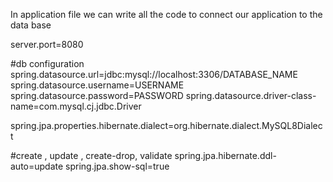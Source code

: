 In application file we can write all the code to connect our application to the data base

server.port=8080

#db configuration
spring.datasource.url=jdbc:mysql://localhost:3306/DATABASE_NAME
spring.datasource.username=USERNAME
spring.datasource.password=PASSWORD
spring.datasource.driver-class-name=com.mysql.cj.jdbc.Driver

spring.jpa.properties.hibernate.dialect=org.hibernate.dialect.MySQL8Dialect

#create , update , create-drop, validate
spring.jpa.hibernate.ddl-auto=update
spring.jpa.show-sql=true